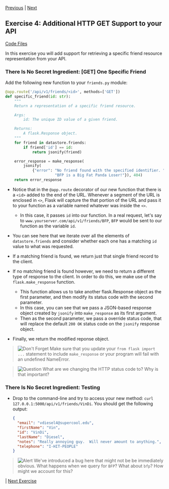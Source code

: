 [Previous](exercise-04.md) |  [Next](exercise-06.md)
## Exercise 4: Additional HTTP GET Support to your API
[Code Files](../../training/level-4-creating-web-services/bfp-reference/exercise_04)

In this exercise you will add support for retrieving a specific friend 
resource representation from your API.

### There Is No Secret Ingredient: [GET] One Specific Friend
Add the following new function to your `friends.py` module:

```python
@app.route('/api/v1/friends/<id>', methods=['GET'])
def specific_friend(id: str):
    """
    Return a representation of a specific friend resource.

    Args:
        id: The unique ID value of a given friend.

    Returns:
        A flask.Response object.
    """
    for friend in datastore.friends:
        if friend['id'] == id:
            return jsonify(friend)

    error_response = make_response(
        jsonify(
            {"error": "No friend found with the specified identifier. "
                      "BFP is a Big Fat Panda Loser!"}), 404)
    return error_response
```

- Notice that in the `@app.route` decorator of our new function that there 
is a `<id>` added to the end of the URL.  Whenever a segment of the URL is
enclosed in `<>`, Flask will capture the that portion of the URL and 
pass it to your function as a variable named whatever was inside the `<>`. 
    - In this case, it passes `id` into our function. In a real request,
    let's say to `www.yourserver.com/api/v1/friends/BFP`, `BFP` would be
    sent to our function as the variable `id`.

- You can see here that we iterate over all the elements of 
`datastore.friends` and consider whether each one has a matching `id` 
value to what was requested.
    
- If a matching friend is found, we return just that single friend record 
to the client.

- If no matching friend is found however, we need to return a different type 
of response to the client.  In order to do this, we make use of the 
`flask.make_response` function.
    - This function allows us to take another flask.Response object as the 
    first parameter, and then modify its status code with the second parameter.
    - In this case, you can see that we pass a JSON-based response object 
    created by `jsonify` into `make_response` as its first argument.  
    - Then as the second parameter, we pass a override status code, that will
    replace the default `200 OK` status code on the `jsonify` response object.
- Finally, we return the modified reponse object.
    
> ![Don't Forget](../images/checklist.png) Make sure that you update your 
`from flask import ...` statement to include `make_response` or your program
will fail with an undefined NameError.

> ![Question](../images/question.png) What are we changing the HTTP status code
> to?  Why is that important?

### There Is No Secret Ingredient: Testing
- Drop to the command-line and try to access your new method: 
`curl 127.0.0.1:5000/api/v1/friends/VinDi`.  You should get the following
output:
    
    ```JSON
    {
      "email": "vdiesel4@supercool.edu",
      "firstName": "Vin",
      "id": "VinDi",
      "lastName": "Diesel",
      "notes": "Really annoying guy.  Will never amount to anything.",
      "telephone": "I-HIT-PEOPLE"
    }
    ```

> ![Alert](../images/alert.png) We've introduced a bug here that might not be
> be immediately obvious.  What happens when we query for `BFP`?  What about
> `bfp`?  How might we account for this?

| [Next Exercise](exercise-06.md)

